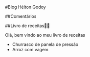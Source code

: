 
#Blog Hélton Godoy

##Comentários

##Livro de receitas👨‍🍳

Olá, bem vindo ao meu livro de receitas

 - Churrasco de panela de pressão
 - Arroz com vagem

